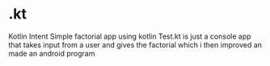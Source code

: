 # .kt
Kotlin Intent
Simple factorial app using kotlin
Test.kt is just a console app that takes input from a user and gives the factorial
which i then improved an made an android program

